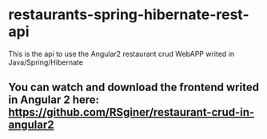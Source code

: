 # restaurants-spring-hibernate-rest-api
This is the api to use the Angular2 restaurant crud WebAPP writed in Java/Spring/Hibernate
## You can watch and download the frontend writed in Angular 2 here: <a href="https://github.com/RSginer/restaurant-crud-in-angular2">https://github.com/RSginer/restaurant-crud-in-angular2</a>
